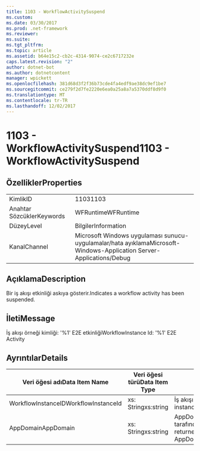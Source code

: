```yaml
---
title: 1103 - WorkflowActivitySuspend
ms.custom: 
ms.date: 03/30/2017
ms.prod: .net-framework
ms.reviewer: 
ms.suite: 
ms.tgt_pltfrm: 
ms.topic: article
ms.assetid: b64e15c2-cb2c-4314-9074-ce2c6717232e
caps.latest.revision: "2"
author: dotnet-bot
ms.author: dotnetcontent
manager: wpickett
ms.openlocfilehash: 381d68d3f2f36b73cde4fa4edf9ae38dc9ef1be7
ms.sourcegitcommit: ce279f2d7fe2220e6ea0a25a8a7a5370ddf8d9f0
ms.translationtype: MT
ms.contentlocale: tr-TR
ms.lasthandoff: 12/02/2017
---
```

# <a name="1103---workflowactivitysuspend"></a><span data-ttu-id="39dd3-102">1103 - WorkflowActivitySuspend</span><span class="sxs-lookup"><span data-stu-id="39dd3-102">1103 - WorkflowActivitySuspend</span></span>
## <a name="properties"></a><span data-ttu-id="39dd3-103">Özellikler</span><span class="sxs-lookup"><span data-stu-id="39dd3-103">Properties</span></span>  
  
|||  
|-|-|  
|<span data-ttu-id="39dd3-104">Kimlik</span><span class="sxs-lookup"><span data-stu-id="39dd3-104">ID</span></span>|<span data-ttu-id="39dd3-105">1103</span><span class="sxs-lookup"><span data-stu-id="39dd3-105">1103</span></span>|  
|<span data-ttu-id="39dd3-106">Anahtar Sözcükler</span><span class="sxs-lookup"><span data-stu-id="39dd3-106">Keywords</span></span>|<span data-ttu-id="39dd3-107">WFRuntime</span><span class="sxs-lookup"><span data-stu-id="39dd3-107">WFRuntime</span></span>|  
|<span data-ttu-id="39dd3-108">Düzey</span><span class="sxs-lookup"><span data-stu-id="39dd3-108">Level</span></span>|<span data-ttu-id="39dd3-109">Bilgiler</span><span class="sxs-lookup"><span data-stu-id="39dd3-109">Information</span></span>|  
|<span data-ttu-id="39dd3-110">Kanal</span><span class="sxs-lookup"><span data-stu-id="39dd3-110">Channel</span></span>|<span data-ttu-id="39dd3-111">Microsoft Windows uygulaması sunucu-uygulamalar/hata ayıklama</span><span class="sxs-lookup"><span data-stu-id="39dd3-111">Microsoft-Windows-Application Server-Applications/Debug</span></span>|  
  
## <a name="description"></a><span data-ttu-id="39dd3-112">Açıklama</span><span class="sxs-lookup"><span data-stu-id="39dd3-112">Description</span></span>  
 <span data-ttu-id="39dd3-113">Bir iş akışı etkinliği askıya gösterir.</span><span class="sxs-lookup"><span data-stu-id="39dd3-113">Indicates a workflow activity has been suspended.</span></span>  
  
## <a name="message"></a><span data-ttu-id="39dd3-114">İleti</span><span class="sxs-lookup"><span data-stu-id="39dd3-114">Message</span></span>  
 <span data-ttu-id="39dd3-115">İş akışı örneği kimliği: '%1' E2E etkinliği</span><span class="sxs-lookup"><span data-stu-id="39dd3-115">WorkflowInstance Id: '%1' E2E Activity</span></span>  
  
## <a name="details"></a><span data-ttu-id="39dd3-116">Ayrıntılar</span><span class="sxs-lookup"><span data-stu-id="39dd3-116">Details</span></span>  
  
|<span data-ttu-id="39dd3-117">Veri öğesi adı</span><span class="sxs-lookup"><span data-stu-id="39dd3-117">Data Item Name</span></span>|<span data-ttu-id="39dd3-118">Veri öğesi türü</span><span class="sxs-lookup"><span data-stu-id="39dd3-118">Data Item Type</span></span>|<span data-ttu-id="39dd3-119">Açıklama</span><span class="sxs-lookup"><span data-stu-id="39dd3-119">Description</span></span>|  
|--------------------|--------------------|-----------------|  
|<span data-ttu-id="39dd3-120">WorkflowInstanceID</span><span class="sxs-lookup"><span data-stu-id="39dd3-120">WorkflowInstanceId</span></span>|<span data-ttu-id="39dd3-121">xs: String</span><span class="sxs-lookup"><span data-stu-id="39dd3-121">xs:string</span></span>|<span data-ttu-id="39dd3-122">İş akışı örneği kimliği.</span><span class="sxs-lookup"><span data-stu-id="39dd3-122">The workflow instance id.</span></span>|  
|<span data-ttu-id="39dd3-123">AppDomain</span><span class="sxs-lookup"><span data-stu-id="39dd3-123">AppDomain</span></span>|<span data-ttu-id="39dd3-124">xs: String</span><span class="sxs-lookup"><span data-stu-id="39dd3-124">xs:string</span></span>|<span data-ttu-id="39dd3-125">AppDomain.CurrentDomain.FriendlyName tarafından döndürülen dize.</span><span class="sxs-lookup"><span data-stu-id="39dd3-125">The string returned by AppDomain.CurrentDomain.FriendlyName.</span></span>|

